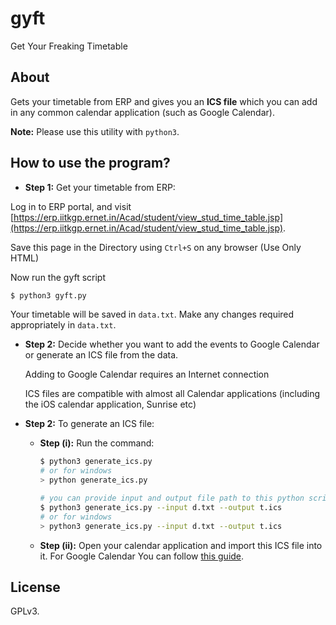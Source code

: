 # gyft

Get Your Freaking Timetable

## About

Gets your timetable from ERP and gives you an **ICS file** which you can add in any common calendar application (such as Google Calendar).

**Note:** Please use this utility with `python3`.

## How to use the program?

- **Step 1:** Get your timetable from ERP:

Log in to ERP portal, and visit [https://erp.iitkgp.ernet.in/Acad/student/view_stud_time_table.jsp](https://erp.iitkgp.ernet.in/Acad/student/view_stud_time_table.jsp).

Save this page in the Directory using `Ctrl+S` on any browser (Use Only HTML)

Now run the gyft script

  ```sh
  $ python3 gyft.py
  ```

Your timetable will be saved in `data.txt`. Make any changes required appropriately in `data.txt`.

- **Step 2:** Decide whether you want to add the events to Google Calendar or
    generate an ICS file from the data.

    Adding to Google Calendar requires an Internet connection

    ICS files are compatible with almost all Calendar applications (including
    the iOS calendar application, Sunrise etc)

- **Step 2:** To generate an ICS file:

    - **Step (i):** Run the command:

        ```sh
        $ python3 generate_ics.py
        # or for windows
        > python generate_ics.py
        ```

        ```sh
        # you can provide input and output file path to this python script
        $ python3 generate_ics.py --input d.txt --output t.ics
        # or for windows
        > python3 generate_ics.py --input d.txt --output t.ics
        ```

    - **Step (ii):** Open your calendar application and import this ICS file
        into it. For Google Calendar You can follow [this guide](https://support.google.com/calendar/answer/37118?hl=en).

## License

GPLv3.
